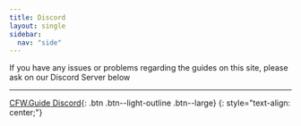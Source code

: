 ```yaml
---
title: Discord
layout: single
sidebar:
  nav: "side"
---
```


If you have any issues or problems regarding the guides on this site, please ask on our Discord Server below

---

[CFW.Guide Discord](https://discord.gg/4BsnVJW){: .btn .btn--light-outline .btn--large}
{: style="text-align: center;"}
